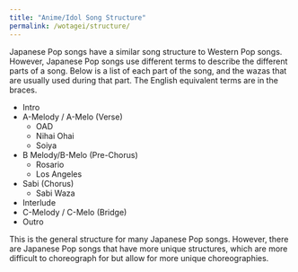 ```yaml
---
title: "Anime/Idol Song Structure"
permalink: /wotagei/structure/
---
```


Japanese Pop songs have a similar song structure to Western Pop songs. 
However, Japanese Pop songs use different terms to describe the different parts of a song.
Below is a list of each part of the song, and the wazas that are usually used during that part.
The English equivalent terms are in the braces.

+ Intro
+ A-Melody / A-Melo (Verse)
	+ OAD
	+ Nihai Ohai
	+ Soiya
+ B Melody/B-Melo (Pre-Chorus)
	+ Rosario
	+ Los Angeles
+ Sabi (Chorus)
	+ Sabi Waza
+ Interlude
+ C-Melody / C-Melo (Bridge)
+ Outro

This is the general structure for many Japanese Pop songs. 
However, there are Japanese Pop songs that have more unique structures, which are more difficult to choreograph for but allow for more unique choreographies.

